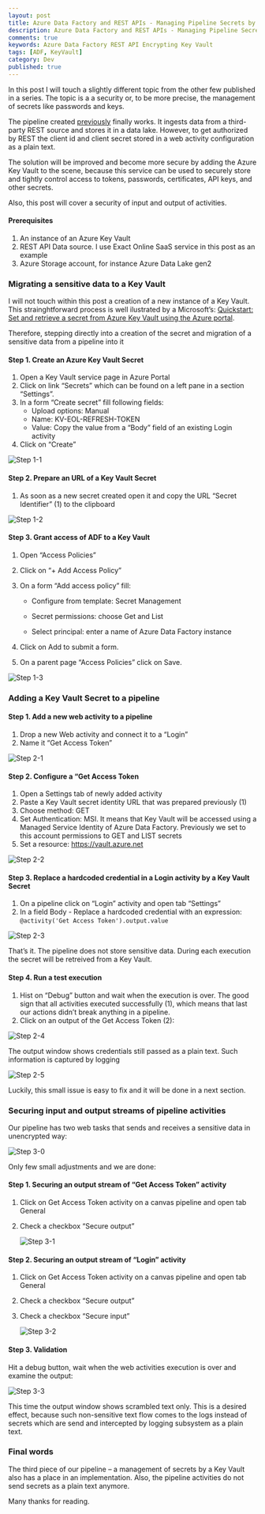 ```yaml
---
layout: post
title: Azure Data Factory and REST APIs - Managing Pipeline Secrets by a Key Vault
description: Azure Data Factory and REST APIs - Managing Pipeline Secrets by a Key Vault
comments: true
keywords: Azure Data Factory REST API Encrypting Key Vault
tags: [ADF, KeyVault]
category: Dev
published: true 
---
```




In this post I will touch a slightly different topic from the other few published in a series. The topic is a a security or, to be more precise, the management of secrets like passwords and keys.

The pipeline created <a href="/2019/adfv2-rest-api-part3-mapping-pagination">previously</a> finally works. It ingests data from a third-party REST source and stores it in a data lake. However, to get authorized by REST the client id and client secret stored in a web activity configuration as a plain text.

The solution will be improved and become more secure by adding the Azure Key Vault to the scene, because this service can be used to securely store and tightly control access to tokens, passwords, certificates, API keys, and other secrets.

Also, this post will cover a security of input and output of activities.

#### Prerequisites

 1. An instance of an Azure Key Vault
 2.	REST API Data source. I use Exact Online SaaS service in this post as an example
 3.	Azure Storage account, for instance Azure Data Lake gen2


### Migrating a sensitive data to a Key Vault

I will not touch within this post a creation of a new instance of a Key Vault. This strainghtforward process is well ilustrated by a Microsoft’s: <a href="https://docs.microsoft.com/en-us/azure/key-vault/quick-create-portal" target="_blank">Quickstart: Set and retrieve a secret from Azure Key Vault using the Azure portal</a>.

Therefore, stepping directly into a creation of the secret and migration of a sensitive data from a pipeline into it

#### Step 1. Create an Azure Key Vault Secret

 1.	Open a Key Vault service page in Azure Portal
 2.	Click on link “Secrets” which can be found on a  left pane in a section “Settings”.
 3.	In a form “Create secret” fill following fields:
     -	Upload options: Manual
     -	Name: KV-EOL-REFRESH-TOKEN
     -	Value: Copy the value from a “Body” field of an existing Login activity
 4.	Click on “Create”  

 <img src="/assets/images/posts/adf-rest-p4/step1-1.png" alt="Step 1-1" /> 
 
#### Step 2. Prepare an URL of a Key Vault Secret

 1.	As soon as a new secret created open it and copy the URL “Secret Identifier” (1) to the clipboard

<img src="/assets/images/posts/adf-rest-p4/step1-2.png" alt="Step 1-2" /> 

#### Step 3. Grant access of ADF to a Key Vault

 1.	Open “Access Policies”
 2.	Click on “+ Add Access Policy”
 3.	On a form “Add access policy” fill:

     -	Configure from template: Secret Management

     -	Secret permissions: choose Get and List

     -	Select principal: enter a name of Azure Data Factory instance

 4.	Click on Add to submit a form.

 5.	On a parent page “Access Policies” click on Save.

  <img src="/assets/images/posts/adf-rest-p4/step1-3.png" alt="Step 1-3" /> 



### Adding a Key Vault Secret to a pipeline

#### Step 1. Add a new web activity to a pipeline
 1.	Drop a new Web activity and connect it to a “Login”
 2.	Name it “Get Access Token”

 <img src="/assets/images/posts/adf-rest-p4/step2-1.png" alt="Step 2-1" /> 
 
#### Step 2. Configure a  “Get Access Token
 1.	Open a Settings tab of newly added activity
 2.	Paste a Key Vault secret identity URL that was prepared previously (1)
 3.	Choose method: GET
 4.	Set Authentication: MSI. It means that Key Vault will be accessed using a Managed Service Identity of Azure Data Factory. Previously we set to this account permissions to GET and LIST secrets
 5.	Set a resource: https://vault.azure.net
 
 <img src="/assets/images/posts/adf-rest-p4/step2-2.png" alt="Step 2-2" /> 

#### Step 3. Replace a hardcoded credential in a Login activity by a Key Vault Secret
 1.	On a pipeline click on “Login” activity and open tab “Settings”
 2.	In a field Body - Replace a hardcoded credential with an expression: ```@activity('Get Access Token').output.value```
 

<img src="/assets/images/posts/adf-rest-p4/step2-3.png" alt="Step 2-3" /> 

<br /> 

That’s it. The pipeline does not store sensitive data. During each execution the secret will be retreived from a Key Vault.

#### Step 4. Run a test execution

 1.	Hist on “Debug” button and wait when the execution is over. The good sign that all activities executed successfully (1), which means that last our actions didn’t break anything in a pipeline.
 2.	Click on an output of the Get Access Token (2):

<img src="/assets/images/posts/adf-rest-p4/step2-4.png" alt="Step 2-4" /> 

The output window shows credentials still passed as a plain text. Such information is captured by logging

<img src="/assets/images/posts/adf-rest-p4/step2-5.png" alt="Step 2-5" /> 

Luckily, this small issue is easy to fix and it will be done in a next section. 



### Securing input and output streams of pipeline activities

Our pipeline has two web tasks that sends and receives a sensitive data in unencrypted way: 

  <img src="/assets/images/posts/adf-rest-p4/step3-0.png" alt="Step 3-0" /> 

Only few small adjustments and we are done: 

#### Step 1. Securing an output stream of “Get Access Token” activity
 1.	Click on Get Access Token activity on a canvas pipeline and open tab General
 2.	Check a checkbox “Secure output”
 
    <img src="/assets/images/posts/adf-rest-p4/step3-1.png" alt="Step 3-1" /> 

#### Step 2. Securing an output stream of “Login” activity
 1.	Click on Get Access Token activity on a canvas pipeline and open tab General
 2.	Check a checkbox “Secure output”
 3.	Check a checkbox “Secure input”

     <img src="/assets/images/posts/adf-rest-p4/step3-2.png" alt="Step 3-2" /> 

#### Step 3. Validation

Hit a debug button, wait when the web activities execution is over and examine the output:

<img src="/assets/images/posts/adf-rest-p4/step3-3.png" alt="Step 3-3" /> 
 
This time the output window shows scrambled text only. This is a desired effect, because such non-sensitive text flow comes to the logs instead of secrets which are send and intercepted by logging subsystem as a plain text.


### Final words

The third piece of our pipeline – a management of secrets by a Key Vault also has a place in an implementation. Also, the pipeline activities  do not send secrets as a plain text anymore.

Many thanks for reading.






